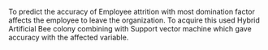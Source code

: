 To predict the accuracy of Employee attrition with most domination factor affects the employee to leave the organization. To acquire this used Hybrid Artificial Bee colony combining with Support vector machine which gave accuracy with the affected variable. 
